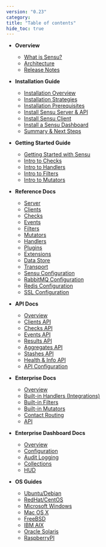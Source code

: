 ```yaml
---
version: "0.23"
category:
title: "Table of contents"
hide_toc: true
---
```


* **Overview**
  * [What is Sensu?](overview)
  * [Architecture](architecture)
  * [Release Notes](changelog)

* **Installation Guide**
  * [Installation Overview](installation-guide)
  * [Installation Strategies](installation-strategies)
  * [Installation Prerequisites](installation-prerequisites)
  * [Install Sensu Server & API](install-sensu-server-api)
  * [Install Sensu Client](install-sensu-client)
  * [Install a Sensu Dashboard](install-a-dashboard)
  * [Summary & Next Steps](installation-summary)

* **Getting Started Guide**
  * [Getting Started with Sensu](getting-started-guide)
  * [Intro to Checks](getting-started-with-checks)
  * [Intro to Handlers](getting-started-with-handlers)
  * [Intro to Filters](getting-started-with-filters)
  * [Intro to Mutators](getting-started-with-mutators)

* **Reference Docs**
  * [Server](server)
  * [Clients](clients)
  * [Checks](checks)
  * [Events](events)
  * [Filters](filters)
  * [Mutators](mutators)
  * [Handlers](handlers)
  * [Plugins](plugins)
  * [Extensions](extensions)
  * [Data Store](data-store)
  * [Transport](transport)
  * [Sensu Configuration](configuration)
  * [RabbitMQ Configuration](rabbitmq)
  * [Redis Configuration](redis)
  * [SSL Configuration](ssl)

* **API Docs**
  * [Overview](api-overview)
  * [Clients API](api-clients)
  * [Checks API](api-checks)
  * [Events API](api-events)
  * [Results API](api-results)
  * [Aggregates API](api-aggregates)
  * [Stashes API](api-stashes)
  * [Health & Info API](api-health-and-info)
  * [API Configuration](api-configuration)

* **Enterprise Docs**
  * [Overview](enterprise-overview)
  * [Built-in Handlers (Integrations)](enterprise-built-in-handlers)
  * [Built-in Filters](enterprise-built-in-filters)
  * [Built-in Mutators](enterprise-built-in-mutators)
  * [Contact Routing](enterprise-contact-routing)
  * [API](enterprise-api)

* **Enterprise Dashboard Docs**
  * [Overview](enterprise-dashboard-overview)
  * [Configuration](enterprise-dashboard-configuration)
  * [Audit Logging](enterprise-dashboard-audit-logging)
  * [Collections](enterprise-dashboard-collections)
  * [HUD](enterprise-dashboard-hud)

* **OS Guides**
  * [Ubuntu/Debian](sensu-on-ubuntu-debian)
  * [RedHat/CentOS](sensu-on-rhel-centos)
  * [Microsoft Windows](sensu-on-microsoft-windows)
  * [Mac OS X](sensu-on-mac-os-x)
  * [FreeBSD](sensu-on-freebsd)
  * [IBM AIX](sensu-on-ibm-aix)
  * [Oracle Solaris](sensu-on-oracle-solaris)
  * [RaspberryPI](sensu-on-raspberry-pi)
